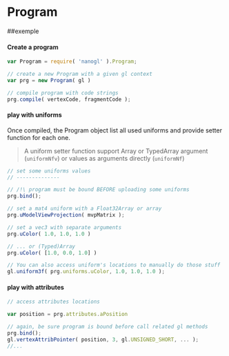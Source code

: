 Program
=======

##exemple

#### Create a program
``` JavaScript
var Program = require( 'nanogl' ).Program;

// create a new Program with a given gl context
var prg = new Program( gl )

// compile program with code strings
prg.compile( vertexCode, fragmentCode );
```

#### play with uniforms
Once compiled, the Program object list all used uniforms and provide setter function for each one.
> A uniform setter function support Array or TypedArray argument (`uniformNfv`) 
> or values as arguments directly (`uniformNf`)

``` JavaScript
// set some uniforms values
// --------------

// /!\ program must be bound BEFORE uploading some uniforms
prg.bind();

// set a mat4 uniform with a Float32Array or array
prg.uModelViewProjection( mvpMatrix );

// set a vec3 with separate arguments 
prg.uColor( 1.0, 1.0, 1.0 )

// ... or (Typed)Array
prg.uColor( [1.0, 0.0, 1.0] )

// You can also access uniform's locations to manually do those stuff
gl.uniform3f( prg.uniforms.uColor, 1.0, 1.0, 1.0 );
```

#### play with attributes

``` JavaScript
// access attributes locations

var position = prg.attributes.aPosition

// again, be sure program is bound before call related gl methods
prg.bind();
gl.vertexAttribPointer( position, 3, gl.UNSIGNED_SHORT, ... );
//...

```
